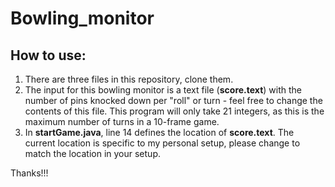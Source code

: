 # Bowling_monitor

## How to use:
1. There are three files in this repository, clone them.
2. The input for this bowling monitor is a text file (**score.text**) with the number of pins knocked down per "roll" or turn - feel free to change the contents of this file. This program will only take 21 integers, as this is the maximum number of turns in a 10-frame game. 
3. In **startGame.java**, line 14 defines the location of **score.text**. The current location is specific to my personal setup, please change to match the location in your setup.


Thanks!!!
